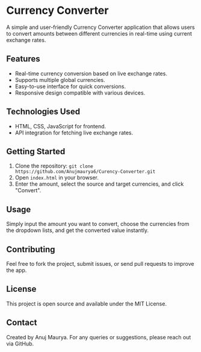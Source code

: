 <!DOCTYPE html>
<html>
<body>

<h1>Currency Converter</h1>

<p>A simple and user-friendly Currency Converter application that allows users to convert amounts between different currencies in real-time using current exchange rates.</p>

<h2>Features</h2>
<ul>
  <li>Real-time currency conversion based on live exchange rates.</li>
  <li>Supports multiple global currencies.</li>
  <li>Easy-to-use interface for quick conversions.</li>
  <li>Responsive design compatible with various devices.</li>
</ul>

<h2>Technologies Used</h2>
<ul>
  <li>HTML, CSS, JavaScript for frontend.</li>
  <li>API integration for fetching live exchange rates.</li>
</ul>

<h2>Getting Started</h2>
<ol>
  <li>Clone the repository: <code>git clone https://github.com/Anujmaurya6/Curency-Converter.git</code></li>
  <li>Open <code>index.html</code> in your browser.</li>
  <li>Enter the amount, select the source and target currencies, and click "Convert".</li>
</ol>

<h2>Usage</h2>
<p>Simply input the amount you want to convert, choose the currencies from the dropdown lists, and get the converted value instantly.</p>

<h2>Contributing</h2>
<p>Feel free to fork the project, submit issues, or send pull requests to improve the app.</p>

<h2>License</h2>
<p>This project is open source and available under the MIT License.</p>

<h2>Contact</h2>
<p>Created by Anuj Maurya. For any queries or suggestions, please reach out via GitHub.</p>

</body>
</html>
